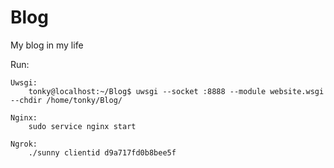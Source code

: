 # Blog
My blog in my life

Run:

	Uwsgi:
		tonky@localhost:~/Blog$ uwsgi --socket :8888 --module website.wsgi --chdir /home/tonky/Blog/
	
	Nginx:
		sudo service nginx start
	
	Ngrok:
		./sunny clientid d9a717fd0b8bee5f
